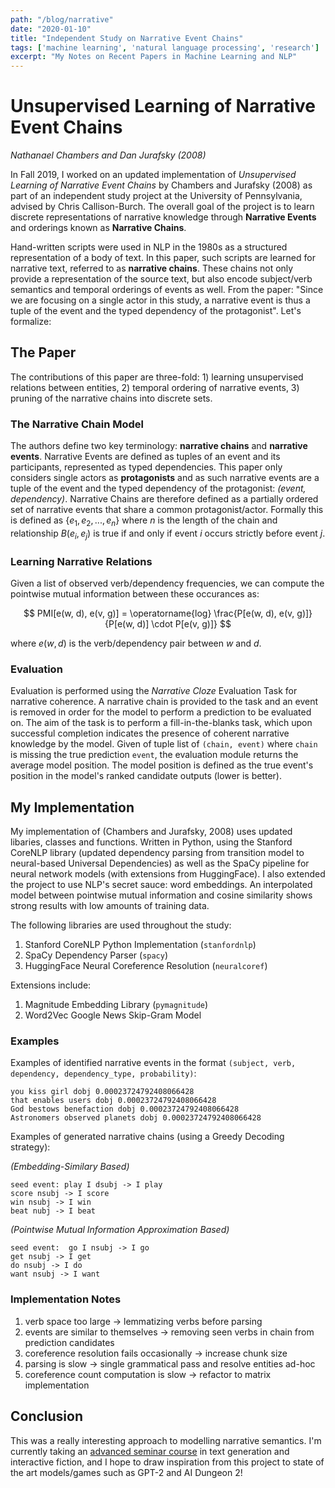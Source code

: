 ```yaml
---
path: "/blog/narrative"
date: "2020-01-10"
title: "Independent Study on Narrative Event Chains"
tags: ['machine learning', 'natural language processing', 'research']
excerpt: "My Notes on Recent Papers in Machine Learning and NLP"
---
```


# Unsupervised Learning of Narrative Event Chains
*Nathanael Chambers and Dan Jurafsky (2008)*

In Fall 2019, I worked on an updated implementation of *Unsupervised Learning of Narrative Event Chains* by Chambers and Jurafsky (2008) as part of an independent study project at the University of Pennsylvania, advised by Chris Callison-Burch. The overall goal of the project is to learn discrete representations of narrative knowledge through **Narrative Events** and orderings known as **Narrative Chains**. 

Hand-written scripts were used in NLP in the 1980s as a structured representation of a body of text. In this paper, such scripts are learned for narrative text, referred to as **narrative chains**. These chains not only provide a representation of the source text, but also encode subject/verb semantics and temporal orderings of events as well. From the paper: "Since we are focusing on a single actor in this study, a narrative event is thus a tuple of the event and the typed dependency of the protagonist". Let's formalize:

## The Paper

The contributions of this paper are three-fold: 1) learning unsupervised relations between entities, 2) temporal ordering of narrative events, 3) pruning of the narrative chains into discrete sets.

### The Narrative Chain Model
The authors define two key terminology: **narrative chains** and **narrative events**. Narrative Events are defined as tuples of an event and its participants, represented as typed dependencies. This paper only considers single actors as **protagonists** and as such narrative events are a tuple of the event and the typed dependency of the protagonist: *(event, dependency)*. Narrative Chains are therefore defined as a partially ordered set of narrative events that share a common protagonist/actor. Formally this is defined as $\{e_1, e_2, ..., e_n \}$ where $n$ is the length of the chain and relationship $B(e_i, e_j)$ is true if and only if event $i$ occurs strictly before event $j$.

### Learning Narrative Relations
Given a list of observed verb/dependency frequencies, we can compute the pointwise mutual information between these occurances as:

$$
PMI[e(w, d), e(v, g)] = \operatorname{log} \frac{P[e(w, d), e(v, g)]}{P[e(w, d)] \cdot P[e(v, g)]}
$$

where $e(w, d)$ is the verb/dependency pair between $w$ and $d$.

### Evaluation
Evaluation is performed using the *Narrative Cloze* Evaluation Task for narrative coherence. A narrative chain is provided to the task and an event is removed in order for the model to perform a prediction to be evaluated on. The aim of the task is to perform a fill-in-the-blanks task, which upon successful completion indicates the presence of coherent narrative knowledge by the model. Given of tuple list of `(chain, event)` where `chain` is missing the true prediction `event`, the evaluation module returns the average model position. The model position is defined as the true event's position in the model's ranked candidate outputs (lower is better).

## My Implementation
My implementation of (Chambers and Jurafsky, 2008) uses updated libaries, classes and functions. Written in Python, using the Stanford CoreNLP library (updated dependency parsing from transition model to neural-based Universal Dependencies) as well as the SpaCy pipeline for neural network models (with extensions from HuggingFace). I also extended the project to use NLP's secret sauce: word embeddings. An interpolated model between pointwise mutual information and cosine similarity shows strong results with low amounts of training data.

The following libraries are used throughout the study:
1. Stanford CoreNLP Python Implementation (`stanfordnlp`)
2. SpaCy Dependency Parser (`spacy`)
3. HuggingFace Neural Coreference Resolution (`neuralcoref`)

Extensions include:
1. Magnitude Embedding Library (`pymagnitude`)
2. Word2Vec Google News Skip-Gram Model

### Examples
Examples of identified narrative events in the format `(subject, verb, dependency, dependency_type, probability)`:

```
you kiss girl dobj 0.00023724792408066428
that enables users dobj 0.00023724792408066428
God bestows benefaction dobj 0.00023724792408066428
Astronomers observed planets dobj 0.00023724792408066428
```

Examples of generated narrative chains (using a Greedy Decoding strategy):

*(Embedding-Similary Based)*
```
seed event: play I dsubj -> I play
score nsubj -> I score
win nsubj -> I win
beat nubj -> I beat
```

*(Pointwise Mutual Information Approximation Based)*
```
seed event:  go I nsubj -> I go
get nsubj -> I get
do nsubj -> I do
want nsubj -> I want
```

### Implementation Notes 
1. verb space too large -> lemmatizing verbs before parsing
2. events are similar to themselves -> removing seen verbs in chain from prediction candidates
3. coreference resolution fails occasionally -> increase chunk size
4. parsing is slow -> single grammatical pass and resolve entities ad-hoc
5. coreference count computation is slow -> refactor to matrix implementation

## Conclusion
This was a really interesting approach to modelling narrative semantics. I'm currently taking an [advanced seminar course](interactive-fiction-class.org/) in text generation and interactive fiction, and I hope to draw inspiration from this project to state of the art models/games such as GPT-2 and AI Dungeon 2!